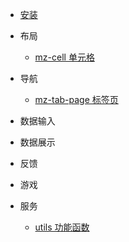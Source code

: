 - [安装](cn/install)
- 布局
    - [mz-cell 单元格](cn/packages/mz-cell/)

- 导航
    - [mz-tab-page 标签页](cn/packages/mz-tab-page/)

- 数据输入
    

- 数据展示

- 反馈

- 游戏

- 服务
   - [utils 功能函数](cn/packages/utils/)

